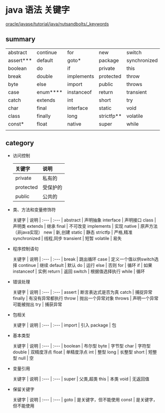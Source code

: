 # java 语法 关键字
   [oracle/javase/tutorial/java/nutsandbolts/_keywords](https://docs.oracle.com/javase/tutorial/java/nutsandbolts/_keywords.html)

## summary

|  |  |  |  |  |
| --- | --- | --- | --- | --- |
abstract | continue | for | new | switch
assert*** | default | goto* | package | synchronized
boolean | do | if | private | this
break | double | implements | protected | throw
byte | else | import | public | throws
case | enum**** | instanceof | return | transient
catch | extends | int | short | try
char | final | interface | static | void
class | finally | long | strictfp** | volatile
const* | float | native | super | while
|  |  |  |  |  |


## category

* 访问控制

    关键字 | 说明
    | :--- | :--- | 
    private | 私有的
    protected | 受保护的
    public | 公共的

* 类、方法和变量修饰符
    
    关键字 | 说明
        | :--- | :--- | 
        abstract | 声明抽象
        interface | 声明接口
        class | 声明类
        extends | 继承
        final | 不可改变
        implements | 实现
        native | 原声方法（非java实现）
        new | 新,创建
        static | 静态
        strictfp | 严格,精准
        synchronized | 线程,同步
        transient | 短暂
        volatile | 易失
        
* 程序控制语句
    
    关键字 | 说明
        | :--- | :--- | 
         break | 跳出循环
         case | 定义一个值以供switch选择
         continue | 继续
         default | 默认
         do | 运行
         else | 否则
         for | 循环
         if | 如果
         instanceof | 实例
         return | 返回
         switch | 根据值选择执行
         while | 循环
* 错误处理
    
    关键字 | 说明
        | :--- | :--- | 
        assert | 断言表达式是否为真
        catch | 捕捉异常
        finally | 有没有异常都执行
        throw | 抛出一个异常对象
        throws | 声明一个异常可能被抛出
        try | 捕获异常
* 包相关
    
    关键字 | 说明
        | :--- | :--- | 
        import | 引入
        package | 包
* 基本类型
    
    关键字 | 说明
        | :--- | :--- | 
        boolean | 布尔型
        byte | 字节型
        char | 字符型
        double | 双精度浮点
        float | 单精度浮点
        int | 整型
        long | 长整型
        short | 短整型
        null | 空
* 变量引用
    
    关键字 | 说明
        | :--- | :--- | 
        super | 父类,超类
        this | 本类
        void | 无返回值
* 保留关键字
    
    关键字 | 说明
        | :--- | :--- | 
        goto | 是关键字，但不能使用
        const | 是关键字，但不能使用